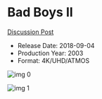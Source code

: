 # Bad Boys II

[Discussion Post](https://www.avsforum.com/threads/bass-eq-for-filtered-movies.2995212/post-56693206)

* Release Date: 2018-09-04
* Production Year: 2003
* Format: 4K/UHD/ATMOS

![img 0](https://i.imgur.com/A62vc8J.jpg)

![img 1](https://i.imgur.com/w7DbLwb.png)


